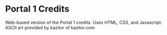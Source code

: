 # Portal 1 Credits

Web-based version of the Portal 1 credits. Uses HTML, CSS, and Javascript.
ASCII art provided by kazitor of kazitor.com
